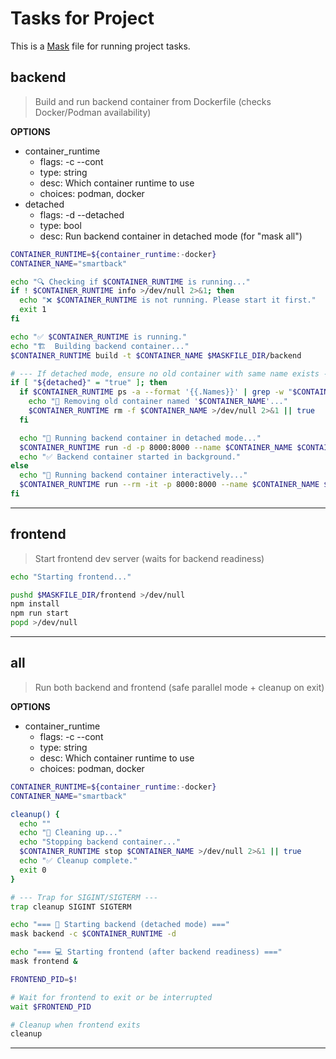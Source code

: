 # Tasks for Project

This is a [Mask](https://github.com/jacobdeichert/mask) file for running project tasks.

## backend

> Build and run backend container from Dockerfile (checks Docker/Podman availability)

**OPTIONS**

* container_runtime
    * flags: -c --cont
    * type: string
    * desc: Which container runtime to use
    * choices: podman, docker
* detached
    * flags: -d --detached
    * type: bool
    * desc: Run backend container in detached mode (for "mask all")

~~~bash
CONTAINER_RUNTIME=${container_runtime:-docker}
CONTAINER_NAME="smartback"

echo "🔍 Checking if $CONTAINER_RUNTIME is running..."
if ! $CONTAINER_RUNTIME info >/dev/null 2>&1; then
  echo "❌ $CONTAINER_RUNTIME is not running. Please start it first."
  exit 1
fi

echo "✅ $CONTAINER_RUNTIME is running."
echo "🏗️  Building backend container..."
$CONTAINER_RUNTIME build -t $CONTAINER_NAME $MASKFILE_DIR/backend

# --- If detached mode, ensure no old container with same name exists ---
if [ "${detached}" = "true" ]; then
  if $CONTAINER_RUNTIME ps -a --format '{{.Names}}' | grep -w "$CONTAINER_NAME" >/dev/null 2>&1; then
    echo "🧹 Removing old container named '$CONTAINER_NAME'..."
    $CONTAINER_RUNTIME rm -f $CONTAINER_NAME >/dev/null 2>&1 || true
  fi

  echo "🚀 Running backend container in detached mode..."
  $CONTAINER_RUNTIME run -d -p 8000:8000 --name $CONTAINER_NAME $CONTAINER_NAME
  echo "✅ Backend container started in background."
else
  echo "🚀 Running backend container interactively..."
  $CONTAINER_RUNTIME run --rm -it -p 8000:8000 --name $CONTAINER_NAME $CONTAINER_NAME
fi
~~~

---

## frontend

> Start frontend dev server (waits for backend readiness)

~~~bash
echo "Starting frontend..."

pushd $MASKFILE_DIR/frontend >/dev/null
npm install
npm run start
popd >/dev/null
~~~

---

## all

> Run both backend and frontend (safe parallel mode + cleanup on exit)

**OPTIONS**

* container_runtime
    * flags: -c --cont
    * type: string
    * desc: Which container runtime to use
    * choices: podman, docker

~~~bash
CONTAINER_RUNTIME=${container_runtime:-docker}
CONTAINER_NAME="smartback"

cleanup() {
  echo ""
  echo "🧹 Cleaning up..."
  echo "Stopping backend container..."
  $CONTAINER_RUNTIME stop $CONTAINER_NAME >/dev/null 2>&1 || true
  echo "✅ Cleanup complete."
  exit 0
}

# --- Trap for SIGINT/SIGTERM ---
trap cleanup SIGINT SIGTERM

echo "=== 🐳 Starting backend (detached mode) ==="
mask backend -c $CONTAINER_RUNTIME -d

echo "=== 💻 Starting frontend (after backend readiness) ==="
mask frontend &

FRONTEND_PID=$!

# Wait for frontend to exit or be interrupted
wait $FRONTEND_PID

# Cleanup when frontend exits
cleanup
~~~
---
